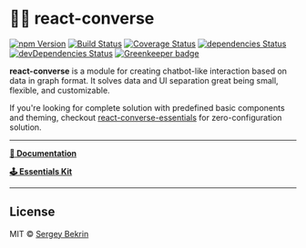 # 🤖💬 react-converse

[![npm Version](https://img.shields.io/npm/v/react-converse.svg?maxAge=0)](https://www.npmjs.com/package/react-converse)
[![Build Status](https://img.shields.io/travis/react-converse/react-converse.svg?maxAge=0)](https://travis-ci.org/react-converse/react-converse)
[![Coverage Status](https://img.shields.io/coveralls/react-converse/react-converse.svg?maxAge=0)](https://coveralls.io/github/react-converse/react-converse?branch=master)
[![dependencies Status](https://img.shields.io/david/react-converse/react-converse.svg?maxAge=0)](https://david-dm.org/react-converse/react-converse)
[![devDependencies Status](https://img.shields.io/david/dev/react-converse/react-converse.svg?maxAge=0)](https://david-dm.org/react-converse/react-converse?type=dev) [![Greenkeeper badge](https://badges.greenkeeper.io/sergeybekrin/react-converse.svg)](https://greenkeeper.io/)

**react-converse** is a module for creating chatbot-like interaction based on
data in graph format. It solves data and UI separation great being small,
flexible, and customizable.

If you're looking for complete solution with predefined basic components and
theming, checkout
[react-converse-essentials](https://github.com/react-converse/react-converse-essentials)
for zero-configuration solution.

---

**[📑 Documentation](http://bit.ly/react-converse)**

**[🕹 Essentials Kit](https://github.com/react-converse/react-converse-essentials)**

---

## License

MIT &copy; [Sergey Bekrin](http://bekrin.me)
